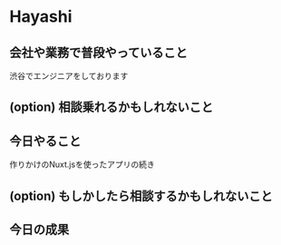 # Hayashi

## 会社や業務で普段やっていること
渋谷でエンジニアをしております

## (option) 相談乗れるかもしれないこと


## 今日やること
作りかけのNuxt.jsを使ったアプリの続き

## (option) もしかしたら相談するかもしれないこと


## 今日の成果
